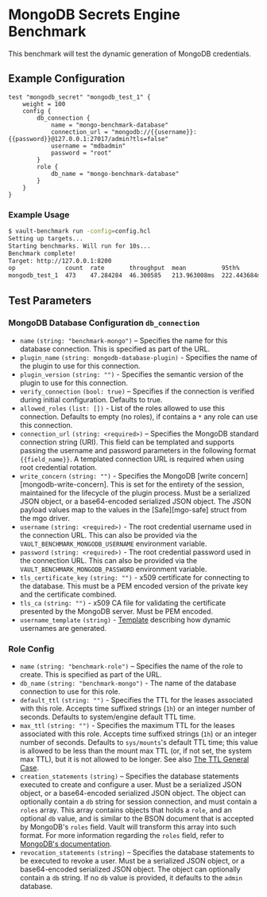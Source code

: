 # MongoDB Secrets Engine Benchmark

This benchmark will test the dynamic generation of MongoDB credentials.

## Example Configuration

```hcl
test "mongodb_secret" "mongodb_test_1" {
    weight = 100
    config {
        db_connection {
            name = "mongo-benchmark-database"
            connection_url = "mongodb://{{username}}:{{password}}@127.0.0.1:27017/admin?tls=false"
            username = "mdbadmin"
            password = "root"
        }
        role {
            db_name = "mongo-benchmark-database"
        }
    }
}
```

### Example Usage

```bash
$ vault-benchmark run -config=config.hcl
Setting up targets...
Starting benchmarks. Will run for 10s...
Benchmark complete!
Target: http://127.0.0.1:8200
op              count  rate       throughput  mean          95th%         99th%         successRatio
mongodb_test_1  473    47.284284  46.300585   213.963008ms  222.443684ms  228.1842ms  100.00%
```

## Test Parameters

### MongoDB Database Configuration `db_connection`

- `name` `(string: "benchmark-mongo")` – Specifies the name for this database
  connection. This is specified as part of the URL.
- `plugin_name` `(string: mongodb-database-plugin)` - Specifies the name of the plugin to use
  for this connection.
- `plugin_version` `(string: "")` - Specifies the semantic version of the plugin to use for this connection.
- `verify_connection` `(bool: true)` – Specifies if the connection is verified
  during initial configuration. Defaults to true.
- `allowed_roles` `(list: [])` - List of the roles allowed to use this connection.
  Defaults to empty (no roles), if contains a `*` any role can use this connection.
- `connection_url` `(string: <required>)` – Specifies the MongoDB standard
  connection string (URI). This field can be templated and supports passing the
  username and password parameters in the following format `{{field_name}}`. A
  templated connection URL is required when using root credential rotation.
- `write_concern` `(string: "")` - Specifies the MongoDB [write
  concern][mongodb-write-concern]. This is set for the entirety of the session,
  maintained for the lifecycle of the plugin process. Must be a serialized JSON
  object, or a base64-encoded serialized JSON object. The JSON payload values
  map to the values in the [Safe][mgo-safe] struct from the mgo driver.
- `username` `(string: <required>)` - The root credential username used in the connection URL. This can also be provided via the `VAULT_BENCHMARK_MONGODB_USERNAME` environment variable.
- `password` `(string: <required>)` - The root credential password used in the connection URL. This can also be provided via the `VAULT_BENCHMARK_MONGODB_PASSWORD` environment variable.
- `tls_certificate_key` `(string: "")` - x509 certificate for connecting to the database.
  This must be a PEM encoded version of the private key and the certificate combined.
- `tls_ca` `(string: "")` - x509 CA file for validating the certificate presented by the
  MongoDB server. Must be PEM encoded.
- `username_template` `(string)` - [Template](https://developer.hashicorp.com/vault/docs/concepts/username-templating) describing how
  dynamic usernames are generated.

### Role Config

- `name` `(string: "benchmark-role")` – Specifies the name of the role to create. This
  is specified as part of the URL.
- `db_name` `(string: "benchmark-mongo")` - The name of the database connection to use
  for this role.
- `default_ttl` `(string: "")` - Specifies the TTL for the leases
  associated with this role. Accepts time suffixed strings (`1h`) or an integer
  number of seconds. Defaults to system/engine default TTL time.
- `max_ttl` `(string: "")` - Specifies the maximum TTL for the leases
  associated with this role. Accepts time suffixed strings (`1h`) or an integer
  number of seconds. Defaults to `sys/mounts`'s default TTL time; this value is allowed to be less than the mount max TTL (or, if not set, the system max TTL), but it is not allowed to be longer. See also [The TTL General Case](https://developer.hashicorp.com/vault/docs/concepts/tokens#the-general-case).
- `creation_statements` `(string)` – Specifies the database
  statements executed to create and configure a user. Must be a
  serialized JSON object, or a base64-encoded serialized JSON object.
  The object can optionally contain a `db` string for session connection,
  and must contain a `roles` array. This array contains objects that holds
  a `role`, and an optional `db` value, and is similar to the BSON document that
  is accepted by MongoDB's `roles` field. Vault will transform this array into
  such format. For more information regarding the `roles` field, refer to
  [MongoDB's documentation](https://docs.mongodb.com/manual/reference/method/db.createUser/).
- `revocation_statements` `(string)` – Specifies the database statements to
  be executed to revoke a user. Must be a serialized JSON object, or a base64-encoded
  serialized JSON object. The object can optionally contain a `db` string. If no
  `db` value is provided, it defaults to the `admin` database.
